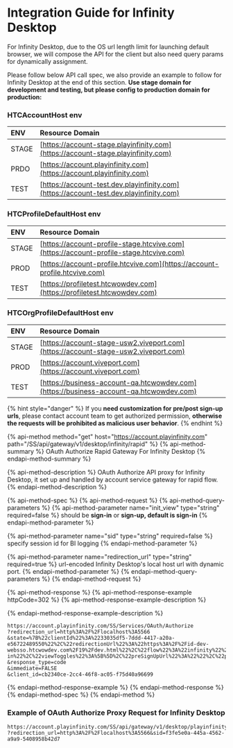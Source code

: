 # Integration Guide for Infinity Desktop

For Infinity Desktop, due to the OS url length limit for launching default browser, we will compose the API for the client but also need query params for dynamically assignment. 

Please follow below API call spec, we also provide an example to follow for Infinity Desktop at the end of this section. **Use stage domain for development and testing, but please config to production domain for production:**

### HTCAccountHost env

| ENV | Resource Domain |
| :--- | :--- |
| STAGE | [​https://account-stage.playinfinity.com](https://account-stage.playinfinity.com) |
| PRDO | [​https://account.playinfinity.com​](https://account.playinfinity.com) |
| TEST | [​https://account-test.dev.playinfinity.com](https://account-test.dev.playinfinity.com) |

### HTCProfileDefaultHost env

| ENV | Resource Domain |
| :--- | :--- |
| STAGE | [https://account-profile-stage.htcvive.com](https://account-profile-stage.htcvive.com) |
| PROD | [https://account-profile.htcvive.com](https://account-profile.htcvive.com) |
| TEST | [https://profiletest.htcwowdev.com](https://profiletest.htcwowdev.com) |

### HTCOrgProfileDefaultHost env

| ENV | Resource Domain |
| :--- | :--- |
| STAGE | [https://account-stage-usw2.viveport.com](https://account-stage-usw2.viveport.com) |
| PROD | [https://account.viveport.com](https://account.viveport.com) |
| TEST | [https://business-account-qa.htcwowdev.com](https://business-account-qa.htcwowdev.com) |

{% hint style="danger" %}
If you **need customization for pre/post sign-up urls**, please contact account team to get authorized permission, **otherwise the requests will be prohibited as malicious user behavior**.
{% endhint %}

{% api-method method="get" host="https://account.playinfinity.com" path="/SS/api/gateway/v1/desktop/infinity/rapid" %}
{% api-method-summary %}
 OAuth Authorize Rapid Gateway For Infinity Desktop
{% endapi-method-summary %}

{% api-method-description %}
OAuth Authorize API proxy for Infinity Desktop, it set up and handled by account service gateway for rapid flow.
{% endapi-method-description %}

{% api-method-spec %}
{% api-method-request %}
{% api-method-query-parameters %}
{% api-method-parameter name="init\_view" type="string" required=false %}
should be **sign-in** or **sign-up, default is sign-in**
{% endapi-method-parameter %}

{% api-method-parameter name="sid" type="string" required=false %}
specify session id for BI logging
{% endapi-method-parameter %}

{% api-method-parameter name="redirection\_url" type="string" required=true %}
url-encoded Infinity Desktop's local host url with dynamic port.
{% endapi-method-parameter %}
{% endapi-method-query-parameters %}
{% endapi-method-request %}

{% api-method-response %}
{% api-method-response-example httpCode=302 %}
{% api-method-response-example-description %}

{% endapi-method-response-example-description %}

```
https://account.playinfinity.com/SS/Services/OAuth/Authorize
?redirection_url=http%3A%2F%2Flocalhost%3A5566
&state=%7B%22clientId%22%3A%2233035df5-7ddd-4417-a20a-e56722489550%22%2C%22redirectionUrl%22%3A%22https%3A%2F%2Fid-dev-websso.htcwowdev.com%2F19%2Fdev.html%22%2C%22flow%22%3A%22infinity%22%2C%22initView%22%3A%22sign-in%22%2C%22viewToggles%22%3A%5B%5D%2C%22preSignUpUrl%22%3A%22%22%2C%22postSignUpUrl%22%3A%22%22%7D
&response_type=code
&immediate=FALSE
&client_id=cb2340ce-2cc4-46f8-ac05-f75d40a96699
```
{% endapi-method-response-example %}
{% endapi-method-response %}
{% endapi-method-spec %}
{% endapi-method %}

### Example of OAuth Authorize Proxy Request for Infinity Desktop

```text
https://account.playinfinity.com/SS/api/gateway/v1/desktop/playinfinity/rapid
?redirection_url=http%3A%2F%2Flocalhost%3A5566&sid=f3fe5e0a-445a-4562-a9a9-5408958b42d7
```


